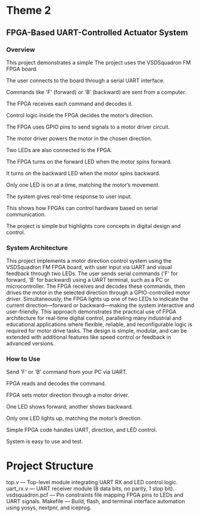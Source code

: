 # Theme 2
## FPGA-Based UART-Controlled Actuator System

### Overview
This project demonstrates a simple The project uses the VSDSquadron FM FPGA board.

The user connects to the board through a serial UART interface.

Commands like 'F' (forward) or 'B' (backward) are sent from a computer.

The FPGA receives each command and decodes it.

Control logic inside the FPGA decides the motor’s direction.

The FPGA uses GPIO pins to send signals to a motor driver circuit.

The motor driver powers the motor in the chosen direction.

Two LEDs are also connected to the FPGA.

The FPGA turns on the forward LED when the motor spins forward.

It turns on the backward LED when the motor spins backward.

Only one LED is on at a time, matching the motor’s movement.

The system gives real-time response to user input.

This shows how FPGAs can control hardware based on serial communication.

The project is simple but highlights core concepts in digital design and control.

### System Architecture
This project implements a motor direction control system using the VSDSquadron FM FPGA board, with user input via UART and visual feedback through two LEDs. The user sends serial commands ('F' for forward, 'B' for backward) using a UART terminal, such as a PC or microcontroller. The FPGA receives and decodes these commands, then drives the motor in the selected direction through a GPIO-controlled motor driver. Simultaneously, the FPGA lights up one of two LEDs to indicate the current direction—forward or backward—making the system interactive and user-friendly. This approach demonstrates the practical use of FPGA architecture for real-time digital control, paralleling many industrial and educational applications where flexible, reliable, and reconfigurable logic is required for motor drive tasks. The design is simple, modular, and can be extended with additional features like speed control or feedback in advanced versions.
### How to Use
Send 'F' or 'B' command from your PC via UART.

FPGA reads and decodes the command.

FPGA sets motor direction through a motor driver.

One LED shows forward; another shows backward.

Only one LED lights up, matching the motor’s direction.

Simple FPGA code handles UART, direction, and LED control.

System is easy to use and test.

# Project Structure
top.v — Top-level module integrating UART RX and LED control logic.
uart_rx.v — UART receiver module (8 data bits, no parity, 1 stop bit).
vsdsquadron.pcf — Pin constraints file mapping FPGA pins to LEDs and UART signals.
Makefile — Build, flash, and terminal interface automation using yosys, nextpnr, and iceprog.
